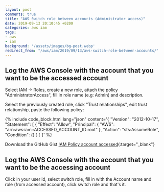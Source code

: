 ```yaml
---
layout: post
comments: true
title: "AWS Switch role between accounts (Administrator access)"
date: 2019-09-13 20:10:45 +0200
categories: aws iam
tags:
- aws
- iam
background: '/assets/images/bg-post.webp'
redirect_from: "/aws/iam/2019/09/13/aws-switch-role-between-accounts/"
---
```


## Log the AWS Console with the account that you want to be the accessed account

Select IAM -> Roles, create a new role, attach the policy "AdministratorAccess", fill in role name (e.g: Admin) and description.

Select the previously created role, click "Trust relationships", edit trust relationship, paste the following policy:

{% include code_block.html lang="json" content='{
  "Version": "2012-10-17",
  "Statement": [
    {
      "Effect": "Allow",
      "Principal": {
        "AWS": "arn:aws:iam::ACCESSED_ACCOUNT_ID:root"
      },
      "Action": "sts:AssumeRole",
      "Condition": {}
    }
  ]
}' %}

Download the GitHub Gist [IAM Policy account accessed](https://gist.github.com/carlesloriente/69d9aa0ee17675def577727fd5829459){:target="_blank"}

## Log the AWS Console with the account that you want to be the accessing account

Click in your user id, select switch role, fill in with the Account name and role (from accessed account), click switch role and that's it.
